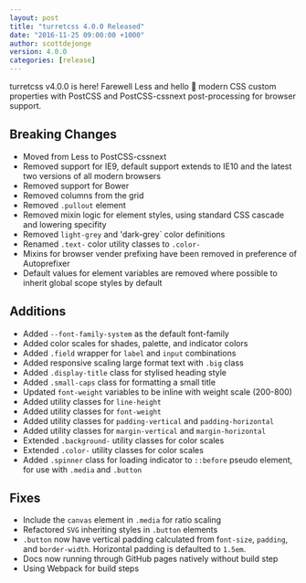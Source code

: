 ```yaml
---
layout: post
title: "turretcss 4.0.0 Released"
date: "2016-11-25 09:00:00 +1000"
author: scottdejonge
version: 4.0.0
categories: [release]
---
```


turretcss v4.0.0 is here! Farewell Less and hello 👋 modern CSS custom properties with PostCSS and PostCSS-cssnext post-processing for browser support.

## Breaking Changes

* Moved from Less to PostCSS-cssnext
* Removed support for IE9, default support extends to IE10 and the latest two versions of all modern browsers
* Removed support for Bower
* Removed columns from the grid
* Removed `.pullout` element
* Removed mixin logic for element styles, using standard CSS cascade and lowering specifity
* Removed `light-grey` and 'dark-grey` color definitions
* Renamed `.text-` color utility classes to `.color-`
* Mixins for browser vender prefixing have been removed in preference of Autoprefixer
* Default values for element variables are removed where possible to inherit global scope styles by default

## Additions

* Added `--font-family-system` as the default font-family
* Added color scales for shades, palette, and indicator colors
* Added `.field` wrapper for  `label` and `input` combinations
* Added responsive scaling large format text with `.big` class
* Added `.display-title` class for stylised heading style
* Added `.small-caps` class for formatting a small title
* Updated `font-weight` variables to be inline with weight scale (200-800)
* Added utility classes for `line-height`
* Added utility classes for `font-weight`
* Added utility classes for `padding-vertical` and `padding-horizontal`
* Added utility classes for `margin-vertical` and `margin-horizontal`
* Extended `.background-` utility classes for color scales
* Extended `.color-` utility classes for color scales
* Added `.spinner` class for loading indicator to `::before` pseudo element, for use with `.media` and `.button`

## Fixes

* Include the `canvas` element in `.media` for ratio scaling
* Refactored `SVG` inheriting styles in `.button` elements
* `.button` now have vertical padding calculated from f`ont-size`, `padding`, and `border-width`. Horizontal padding is defaulted to `1.5em`.
* Docs now running through GitHub pages natively without build step
* Using Webpack for build steps